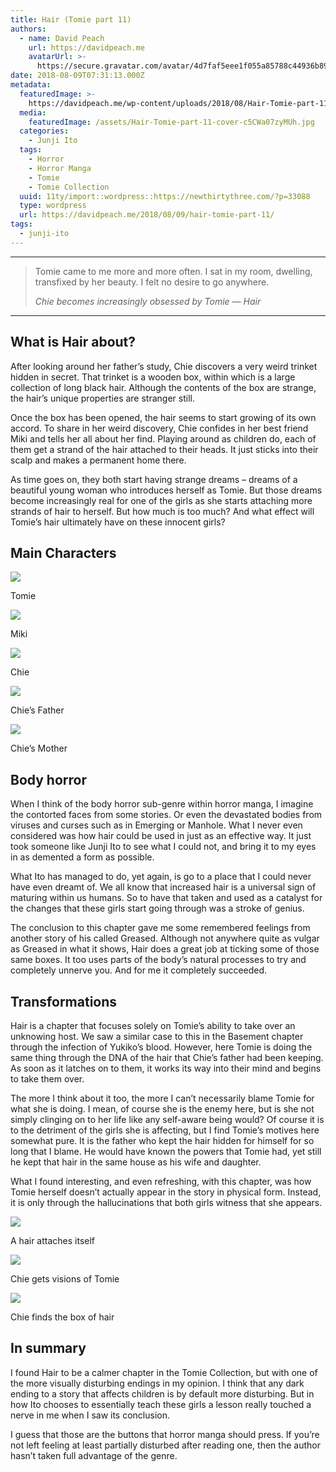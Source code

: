 ```yaml
---
title: Hair (Tomie part 11)
authors:
  - name: David Peach
    url: https://davidpeach.me
    avatarUrl: >-
      https://secure.gravatar.com/avatar/4d7faf5eee1f055a85788c44936b8995eaab6dfb004e7854ec747ccb272e91ee?s=96&d=mm&r=g
date: 2018-08-09T07:31:13.000Z
metadata:
  featuredImage: >-
    https://davidpeach.me/wp-content/uploads/2018/08/Hair-Tomie-part-11-cover.jpg
  media:
    featuredImage: /assets/Hair-Tomie-part-11-cover-c5CWa07zyMUh.jpg
  categories:
    - Junji Ito
  tags:
    - Horror
    - Horror Manga
    - Tomie
    - Tomie Collection
  uuid: 11ty/import::wordpress::https://newthirtythree.com/?p=33088
  type: wordpress
  url: https://davidpeach.me/2018/08/09/hair-tomie-part-11/
tags:
  - junji-ito
---
```

* * *

> Tomie came to me more and more often. I sat in my room, dwelling, transfixed by her beauty. I felt no desire to go anywhere.
> 
> <cite>Chie becomes increasingly obsessed by Tomie — Hair</cite>

* * *

## What is Hair about?

After looking around her father’s study, Chie discovers a very weird trinket hidden in secret. That trinket is a wooden box, within which is a large collection of long black hair. Although the contents of the box are strange, the hair’s unique properties are stranger still.

Once the box has been opened, the hair seems to start growing of its own accord. To share in her weird discovery, Chie confides in her best friend Miki and tells her all about her find. Playing around as children do, each of them get a strand of the hair attached to their heads. It just sticks into their scalp and makes a permanent home there.

As time goes on, they both start having strange dreams – dreams of a beautiful young woman who introduces herself as Tomie. But those dreams become increasingly real for one of the girls as she starts attaching more strands of hair to herself. But how much is too much? And what effect will Tomie’s hair ultimately have on these innocent girls?

## Main Characters

[![](/assets/Tomie-6-150x150-NbSPoXX11Lbz.jpg)](/assets/Tomie-6-150x150-NbSPoXX11Lbz.jpg)

Tomie

[![](/assets/Miki-150x150-FgoGzXYA9cFr.jpg)](/assets/Miki-150x150-FgoGzXYA9cFr.jpg)

Miki

[![](/assets/Chie-150x150-dymH86XgHXWh.jpg)](/assets/Chie-150x150-dymH86XgHXWh.jpg)

Chie

[![](/assets/Chies-father-150x150-e7gagPOQu0Xs.jpg)](/assets/Chies-father-150x150-e7gagPOQu0Xs.jpg)

Chie’s Father

[![](/assets/Chies-Mother-150x150-se3k58h4LGLp.jpg)](/assets/Chies-Mother-150x150-se3k58h4LGLp.jpg)

Chie’s Mother

## Body horror

When I think of the body horror sub-genre within horror manga, I imagine the contorted faces from some stories. Or even the devastated bodies from viruses and curses such as in Emerging or Manhole. What I never even considered was how hair could be used in just as an effective way. It just took someone like Junji Ito to see what I could not, and bring it to my eyes in as demented a form as possible.

What Ito has managed to do, yet again, is go to a place that I could never have even dreamt of. We all know that increased hair is a universal sign of maturing within us humans. So to have that taken and used as a catalyst for the changes that these girls start going through was a stroke of genius.

The conclusion to this chapter gave me some remembered feelings from another story of his called Greased. Although not anywhere quite as vulgar as Greased in what it shows, Hair does a great job at ticking some of those same boxes. It too uses parts of the body’s natural processes to try and completely unnerve you. And for me it completely succeeded.

## Transformations

Hair is a chapter that focuses solely on Tomie’s ability to take over an unknowing host. We saw a similar case to this in the Basement chapter through the infection of Yukiko’s blood. However, here Tomie is doing the same thing through the DNA of the hair that Chie’s father had been keeping. As soon as it latches on to them, it works its way into their mind and begins to take them over.

The more I think about it too, the more I can’t necessarily blame Tomie for what she is doing. I mean, of course she is the enemy here, but is she not simply clinging on to her life like any self-aware being would? Of course it is to the detriment of the girls she is affecting, but I find Tomie’s motives here somewhat pure. It is the father who kept the hair hidden for himself for so long that I blame. He would have known the powers that Tomie had, yet still he kept that hair in the same house as his wife and daughter.

What I found interesting, and even refreshing, with this chapter, was how Tomie herself doesn’t actually appear in the story in physical form. Instead, it is only through the hallucinations that both girls witness that she appears.

[![](/assets/The-hair-attaches-itself-399x6-0fvLGAqhzB6R.jpg)](/assets/The-hair-attaches-itself-399x6-0fvLGAqhzB6R.jpg)

A hair attaches itself

[![](/assets/Chie-gets-visions-of-Tomie-552-F1nGm1zzafco.jpg)](/assets/Chie-gets-visions-of-Tomie-552-F1nGm1zzafco.jpg)

Chie gets visions of Tomie

[![](/assets/Chie-finds-the-box-of-hair-600-xJsKyLQgPH30.jpg)](/assets/Chie-finds-the-box-of-hair-600-xJsKyLQgPH30.jpg)

Chie finds the box of hair

## In summary

I found Hair to be a calmer chapter in the Tomie Collection, but with one of the more visually disturbing endings in my opinion. I think that any dark ending to a story that affects children is by default more disturbing. But in how Ito chooses to essentially teach these girls a lesson really touched a nerve in me when I saw its conclusion.

I guess that those are the buttons that horror manga should press. If you’re not left feeling at least partially disturbed after reading one, then the author hasn’t taken full advantage of the genre.